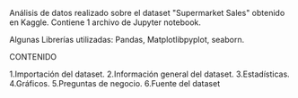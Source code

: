 Análisis de datos realizado sobre el dataset "Supermarket Sales" obtenido en Kaggle. 
Contiene 1 archivo de Jupyter notebook. 

Algunas Librerías utilizadas:
Pandas, Matplotlibpyplot, seaborn.

CONTENIDO

1.Importación del dataset.
2.Información general del dataset.
3.Estadísticas.
4.Gráficos.
5.Preguntas de negocio.
6.Fuente del dataset
